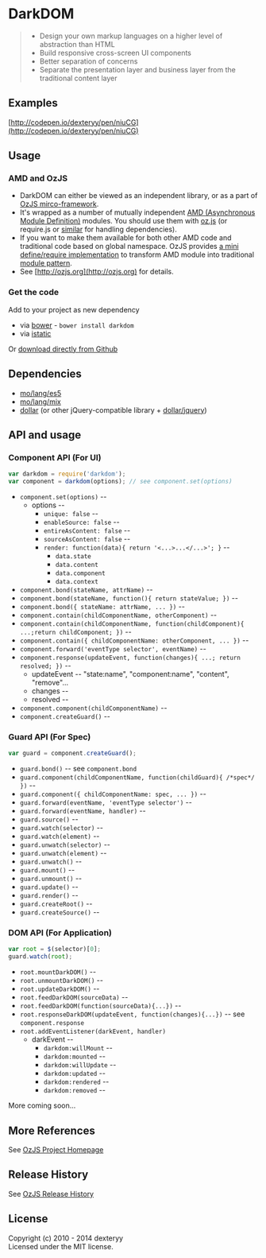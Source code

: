 
# DarkDOM

> * Design your own markup languages on a higher level of abstraction than HTML
> * Build responsive cross-screen UI components
> * Better separation of concerns
> * Separate the presentation layer and business layer from the traditional content layer

## Examples

[http://codepen.io/dexteryy/pen/niuCG](http://codepen.io/dexteryy/pen/niuCG)

## Usage

### AMD and OzJS

* DarkDOM can either be viewed as an independent library, or as a part of [OzJS mirco-framework](http://ozjs.org/#framework).
* It's wrapped as a number of mutually independent [AMD (Asynchronous Module Definition)](https://github.com/amdjs/amdjs-api/wiki/AMD) modules. You should use them with [oz.js](http://ozjs.org/#start) (or require.js or [similar](http://wiki.commonjs.org/wiki/Implementations) for handling dependencies). 
* If you want to make them available for both other AMD code and traditional code based on global namespace. OzJS provides [a mini define/require implementation](http://ozjs.org/examples/adapter/) to transform AMD module into traditional [module pattern](http://www.adequatelygood.com/2010/3/JavaScript-Module-Pattern-In-Depth).
* See [http://ozjs.org](http://ozjs.org) for details.

### Get the code

Add to your project as new dependency

* via [bower](http://bower.io/) - `bower install darkdom`
* via [istatic](http://ozjs.org/istatic)

Or [download directly from Github](https://github.com/dexteryy/DarkDOM/blob/master/darkdom.js)

## Dependencies

* [mo/lang/es5](https://github.com/dexteryy/mo)
* [mo/lang/mix](https://github.com/dexteryy/mo)
* [dollar](https://github.com/dexteryy/DollarJS) (or other jQuery-compatible library + [dollar/jquery](https://github.com/dexteryy/DollarJS/blob/master/dollar/jquery.js))  

## API and usage

### Component API (For UI)

```javascript
var darkdom = require('darkdom');
var component = darkdom(options); // see component.set(options)
```

* `component.set(options)` -- 
    * options --
        * `unique: false` -- 
        * `enableSource: false` --
        * `entireAsContent: false` --
        * `sourceAsContent: false` --
        * `render: function(data){ return '<...>...</...>'; }` -- 
            * `data.state`
            * `data.content` 
            * `data.component`
            * `data.context`
* `component.bond(stateName, attrName)` --
* `component.bond(stateName, function(){ return stateValue; })` --
* `component.bond({ stateName: attrName, ... })` --
* `component.contain(childComponentName, otherComponent)` --
* `component.contain(childComponentName, function(childComponent){ ...;return childComponent; })` --
* `component.contain({ childComponentName: otherComponent, ... })` --
* `component.forward('eventType selector', eventName)` --
* `component.response(updateEvent, function(changes){ ...; return resolved; })` --
    * updateEvent -- "state:name", "component:name", "content", "remove"...
    * changes --
    * resolved -- 
* `component.component(childComponentName)` --
* `component.createGuard()` --

### Guard API (For Spec)

```javascript
var guard = component.createGuard();
```

* `guard.bond()` -- see `component.bond`
* `guard.component(childComponentName, function(childGuard){ /*spec*/  })` --
* `guard.component({ childComponentName: spec, ... })` --
* `guard.forward(eventName, 'eventType selector')` --
* `guard.forward(eventName, handler)` --
* `guard.source()` --
* `guard.watch(selector)` --
* `guard.watch(element)` --
* `guard.unwatch(selector)` --
* `guard.unwatch(element)` --
* `guard.unwatch()` --
* `guard.mount()` --
* `guard.unmount()` --
* `guard.update()` --
* `guard.render()` --
* `guard.createRoot()` --
* `guard.createSource()` --

### DOM API (For Application)

```javascript
var root = $(selector)[0];
guard.watch(root);
```

* `root.mountDarkDOM()` --
* `root.unmountDarkDOM()` --
* `root.updateDarkDOM()` --
* `root.feedDarkDOM(sourceData)` --
* `root.feedDarkDOM(function(sourceData){...})` --
* `root.responseDarkDOM(updateEvent, function(changes){...})` -- see `component.response`
* `root.addEventListener(darkEvent, handler)`
    * darkEvent --
        * `darkdom:willMount` --
        * `darkdom:mounted` --
        * `darkdom:willUpdate` --
        * `darkdom:updated` --
        * `darkdom:rendered` --
        * `darkdom:removed` --

More coming soon...


## More References

See [OzJS Project Homepage](http://ozjs.org/)

## Release History

See [OzJS Release History](http://ozjs.org/#release)

## License

Copyright (c) 2010 - 2014 dexteryy  
Licensed under the MIT license.

